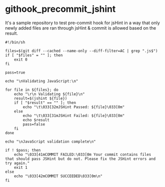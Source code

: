 githook_precommit_jshint
========================

It's a sample repository to test pre-commit hook for jsHint in a way that only newly added files are ran through jsHint &amp; commit is allowed based on the result.

```
#!/bin/sh

files=$(git diff --cached --name-only --diff-filter=AC | grep ".js$")
if [ "$files" = "" ]; then 
    exit 0 
fi

pass=true

echo "\nValidating JavaScript:\n"

for file in ${files}; do
	echo "\r\n Validating ${file}\n"
    result=$(jshint ${file})
    if [ "$result" == "" ]; then
        echo "\t\033[32mJSHint Passed: ${file}\033[0m"
    else
        echo "\t\033[31mJSHint Failed: ${file}\033[0m"
		echo $result
        pass=false
    fi
done

echo "\nJavaScript validation complete\n"

if ! $pass; then
    echo "\033[41mCOMMIT FAILED:\033[0m Your commit contains files that should pass JSHint but do not. Please fix the JSHint errors and try again."
    exit 1
else
    echo "\033[42mCOMMIT SUCCEEDED\033[0m\n"
fi
```
